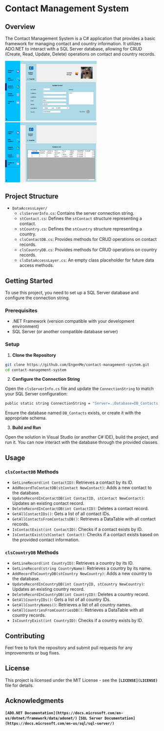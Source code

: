 # Contact Management System

## Overview

The Contact Management System is a C# application that provides a basic framework for managing contact and country information. It utilizes ADO.NET to interact with a SQL Server database, allowing for CRUD (Create, Read, Update, Delete) operations on contact and country records.

<div>
  <img src="./img/MainScreen1.png" alt="Image 1" width="300" style="display: inline-block;"/>
  <img src="./img/MainScreen2.png" alt="Image 2" width="300" style="display: inline-block;"/>
</div>

## Project Structure

- `DataAccessLayer/`
  - `clsServerInfo.cs`: Contains the server connection string.
  - `stContact.cs`: Defines the `stContact` structure representing a contact.
  - `stCountry.cs`: Defines the `stCountry` structure representing a country.
  - `clsContactDB.cs`: Provides methods for CRUD operations on contact records.
  - `clsCountryDB.cs`: Provides methods for CRUD operations on country records.
  - `clsDataAccessLayer.cs`: An empty class placeholder for future data access methods.

## Getting Started

To use this project, you need to set up a SQL Server database and configure the connection string.

### Prerequisites

- .NET Framework (version compatible with your development environment)
- SQL Server (or another compatible database server)

### Setup

1. **Clone the Repository**

```bash
git clone https://github.com/EngenMe/contact-management-system.git
cd contact-management-system
```

2. **Configure the Connection String**

Open the `clsServerInfo.cs` file and update the `ConnectionString` to match your SQL Server configuration:

```bash
public static string ConnectionString = "Server=.;Database=DB_Contacts;User Id=sa;Password=sa123456;";
```

Ensure the database named `DB_Contacts` exists, or create it with the appropriate schema.

3. **Build and Run**

Open the solution in Visual Studio (or another C# IDE), build the project, and run it. You can now interact with the database through the provided classes.

## Usage

### `clsContactDB` Methods

- `GetLineRecord(int ContactID)`: Retrieves a contact by its ID.
- `AddRecordToContactDB(stContact NewContact)`: Adds a new contact to the database.
- `UpdateRecordInContactDB(int ContactID, stContact NewContact)`: Updates an existing contact record.
- `DeleteRecordInContactDB(int ContactID)`: Deletes a contact record.
- `GetAllContactIDs()`: Gets a list of all contact IDs.
- `GetAllContactsFromContactsDB()`: Retrieves a DataTable with all contact records.
- `IsContactExist(int ContactID)`: Checks if a contact exists by ID.
- `IsContactExist(stContact Contact)`: Checks if a contact exists based on the provided contact information.

### `clsCountryDB` Methods

- `GetLineRecord(int CountryID)`: Retrieves a country by its ID.
- `GetLineRecord(string CountryName)`: Retrieves a country by its name.
- `AddRecordToCountryDB(stCountry NewCountry)`: Adds a new country to the database.
- `UpdateRecordInCountryDB(int CountryID, stCountry NewCountry)`: Updates an existing country record.
- `DeleteRecordInCountryDB(int CountryID)`: Deletes a country record.
- `GetAllCountryIDs()`: Gets a list of all country IDs.
- `GetAllCountryNames()`: Retrieves a list of all country names.
- `GetAllCountriesFromCountriesDB()`: Retrieves a DataTable with all country records.
- `IsCountryExist(int CountryID)`: Checks if a country exists by ID.

## Contributing

Feel free to fork the repository and submit pull requests for any improvements or bug fixes.

## License

This project is licensed under the MIT License - see the **`[LICENSE](LICENSE)`** file for details.

## Acknowledgments

**`[ADO.NET Documentation](https://docs.microsoft.com/en-us/dotnet/framework/data/adonet/)`**
**`[SQL Server Documentation](https://docs.microsoft.com/en-us/sql/sql-server/)`**